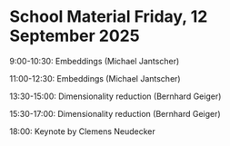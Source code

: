 # School Material Friday, 12 September 2025

9:00-10:30: Embeddings (Michael Jantscher)

11:00-12:30: Embeddings (Michael Jantscher)

13:30-15:00: Dimensionality reduction (Bernhard Geiger)

15:30-17:00: Dimensionality reduction (Bernhard Geiger)

18:00: Keynote by Clemens Neudecker